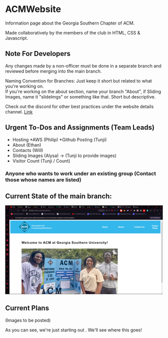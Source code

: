 # ACMWebsite
Information page about the Georgia Southern Chapter of ACM.

Made collaboratively by the members of the club in HTML, CSS & Javascript.

## Note For Developers

Any changes made by a non-officer must be done in a separate branch and reviewed before merging into the main branch.

Naming Convention for Branches: Just keep it short but related to what you're working on. <br>
If you're working on the about section, name your branch "About", if Sliding Images, name it "slideImgs" or something like that. Short but descriptive.

Check out the discord for other best practices under the website details channel. <a href = https://discord.com/channels/753431647482806302/1150976318658330705>Link</a>

## Urgent To-Dos and Assignments (Team Leads)
* Hosting
  *AWS (Philip)
  *Github Posting (Tunji)
* About (Ethan)
* Contacts (Will)
* Sliding Images (Alysa) -> (Tunji to provide images)
* Visitor Count (Tunji / Count)

### Anyone who wants to work under an existing group (Contact those whose names are listed)

## Current State of the main branch:

![Alt text](images/progress_image_3.png)


## Current Plans

(Images to be posted)

As you can see, we're just starting out . We'll see where this goes!


